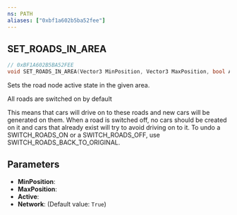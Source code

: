 ```yaml
---
ns: PATH
aliases: ["0xbf1a602b5ba52fee"]
---
```

## SET_ROADS_IN_AREA

```c
// 0xBF1A602B5BA52FEE
void SET_ROADS_IN_AREA(Vector3 MinPosition, Vector3 MaxPosition, bool Active, bool Network);
```

Sets the road node active state in the given area.

All roads are switched on by default

This means that cars will drive on to these roads and new cars will be generated on them. When a road is switched off, no cars should be created on it and cars that already exist will try to avoid driving on to it. To undo a SWITCH_ROADS_ON or a SWITCH_ROADS_OFF, use SWITCH_ROADS_BACK_TO_ORIGINAL.


## Parameters
* **MinPosition**: 
* **MaxPosition**: 
* **Active**: 
* **Network**: (Default value: `True`)
